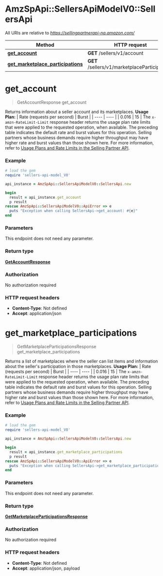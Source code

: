 # AmzSpApi::SellersApiModelV0::SellersApi

All URIs are relative to *https://sellingpartnerapi-na.amazon.com/*

Method | HTTP request | Description
------------- | ------------- | -------------
[**get_account**](SellersApi.md#get_account) | **GET** /sellers/v1/account | 
[**get_marketplace_participations**](SellersApi.md#get_marketplace_participations) | **GET** /sellers/v1/marketplaceParticipations | 

# **get_account**
> GetAccountResponse get_account



Returns information about a seller account and its marketplaces.  **Usage Plan:**  | Rate (requests per second) | Burst | | ---- | ---- | | 0.016 | 15 |  The `x-amzn-RateLimit-Limit` response header returns the usage plan rate limits that were applied to the requested operation, when available. The preceding table indicates the default rate and burst values for this operation. Selling partners whose business demands require higher throughput may have higher rate and burst values than those shown here. For more information, refer to [Usage Plans and Rate Limits in the Selling Partner API](https://developer-docs.amazon.com/sp-api/docs/usage-plans-and-rate-limits-in-the-sp-api).

### Example
```ruby
# load the gem
require 'sellers-api-model_V0'

api_instance = AmzSpApi::SellersApiModelV0::SellersApi.new

begin
  result = api_instance.get_account
  p result
rescue AmzSpApi::SellersApiModelV0::ApiError => e
  puts "Exception when calling SellersApi->get_account: #{e}"
end
```

### Parameters
This endpoint does not need any parameter.

### Return type

[**GetAccountResponse**](GetAccountResponse.md)

### Authorization

No authorization required

### HTTP request headers

 - **Content-Type**: Not defined
 - **Accept**: application/json



# **get_marketplace_participations**
> GetMarketplaceParticipationsResponse get_marketplace_participations



Returns a list of marketplaces where the seller can list items and information about the seller's participation in those marketplaces.  **Usage Plan:**  | Rate (requests per second) | Burst | | ---- | ---- | | 0.016 | 15 |  The `x-amzn-RateLimit-Limit` response header returns the usage plan rate limits that were applied to the requested operation, when available. The preceding table indicates the default rate and burst values for this operation. Selling partners whose business demands require higher throughput may have higher rate and burst values than those shown here. For more information, refer to [Usage Plans and Rate Limits in the Selling Partner API](https://developer-docs.amazon.com/sp-api/docs/usage-plans-and-rate-limits-in-the-sp-api).

### Example
```ruby
# load the gem
require 'sellers-api-model_V0'

api_instance = AmzSpApi::SellersApiModelV0::SellersApi.new

begin
  result = api_instance.get_marketplace_participations
  p result
rescue AmzSpApi::SellersApiModelV0::ApiError => e
  puts "Exception when calling SellersApi->get_marketplace_participations: #{e}"
end
```

### Parameters
This endpoint does not need any parameter.

### Return type

[**GetMarketplaceParticipationsResponse**](GetMarketplaceParticipationsResponse.md)

### Authorization

No authorization required

### HTTP request headers

 - **Content-Type**: Not defined
 - **Accept**: application/json, payload



